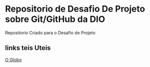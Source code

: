 # Repositorio de Desafio  De Projeto sobre Git/GitHub da DIO
Repositorio Criado para o Desafio de Projeto

## links teis Uteis
[O Globo](https://oglobo.globo.com/?utm_source=globo.com&utm_medium=header&utm_campaign=chamada_header)
